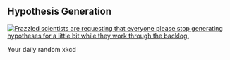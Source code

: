 ## Hypothesis Generation
[![Frazzled scientists are requesting that everyone please stop generating hypotheses for a little bit while they work through the backlog.](https://imgs.xkcd.com/comics/hypothesis_generation.png)](https://xkcd.com/2569/ "Frazzled scientists are requesting that everyone please stop generating hypotheses for a little bit while they work through the backlog.")

Your daily random xkcd

